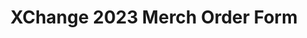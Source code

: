 ---
title: XChange 2023 Merch Order Form
redirect_to: https://docs.google.com/forms/d/e/1FAIpQLSfFXiLv4ovYqOSkTex2qBJGXmePB4iBW5W2HVlOOtmmlfMydA/viewform?usp=sf_link
redirect_from: 
  - /XChange2023MerchOrder
  - /xchange2023merchorder
---